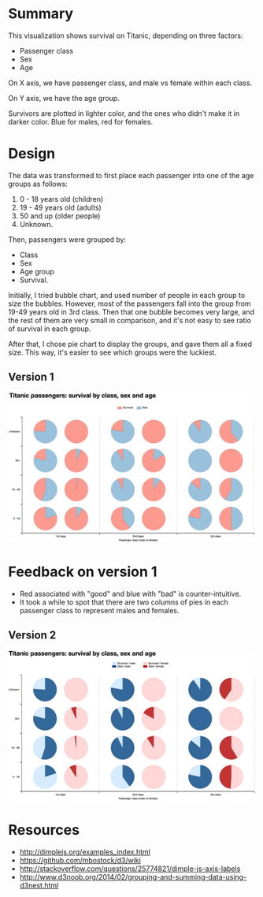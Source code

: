# Summary

This visualization shows survival on Titanic, depending on three factors:
 
* Passenger class
* Sex
* Age

On X axis, we have passenger class, and male vs female within each
class.

On Y axis, we have the age group.

Survivors are plotted in lighter color, and the ones who didn't make it
in darker color. Blue for males, red for females.

# Design

The data was transformed to first place each passenger into one of the
age groups as follows:

1. 0 - 18 years old (children)
2. 19 - 49 years old (adults)
3. 50 and up (older people)
4. Unknown.

Then, passengers were grouped by:

* Class
* Sex
* Age group
* Survival.

Initially, I tried bubble chart, and used number of people in each group
to size the bubbles. However, most of the passengers fall into the group
from 19-49 years old in 3rd class. Then that one bubble becomes very
large, and the rest of them are very small in comparison, and it's not
easy to see ratio of survival in each group.

After that, I chose pie chart to display the groups, and gave them all a
fixed size. This way, it's easier to see which groups were the luckiest.

## Version 1

![Original chart](titanic-1.png "Survival on Titanic, v1")

# Feedback on version 1

* Red associated with "good" and blue with "bad" is counter-intuitive.
* It took a while to spot that there are two columns of pies in
  each passenger class to represent males and females.

## Version 2

![Version 2](titanic-2.png "Survival on Titanic, v2")

#  Resources

* http://dimplejs.org/examples_index.html
* https://github.com/mbostock/d3/wiki
* http://stackoverflow.com/questions/25774821/dimple-js-axis-labels
* http://www.d3noob.org/2014/02/grouping-and-summing-data-using-d3nest.html